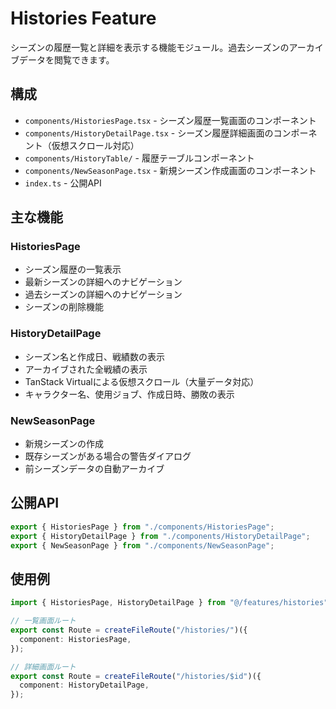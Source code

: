 # Histories Feature

シーズンの履歴一覧と詳細を表示する機能モジュール。過去シーズンのアーカイブデータを閲覧できます。

## 構成

- `components/HistoriesPage.tsx` - シーズン履歴一覧画面のコンポーネント
- `components/HistoryDetailPage.tsx` - シーズン履歴詳細画面のコンポーネント（仮想スクロール対応）
- `components/HistoryTable/` - 履歴テーブルコンポーネント
- `components/NewSeasonPage.tsx` - 新規シーズン作成画面のコンポーネント
- `index.ts` - 公開API

## 主な機能

### HistoriesPage

- シーズン履歴の一覧表示
- 最新シーズンの詳細へのナビゲーション
- 過去シーズンの詳細へのナビゲーション
- シーズンの削除機能

### HistoryDetailPage

- シーズン名と作成日、戦績数の表示
- アーカイブされた全戦績の表示
- TanStack Virtualによる仮想スクロール（大量データ対応）
- キャラクター名、使用ジョブ、作成日時、勝敗の表示

### NewSeasonPage

- 新規シーズンの作成
- 既存シーズンがある場合の警告ダイアログ
- 前シーズンデータの自動アーカイブ

## 公開API

```typescript
export { HistoriesPage } from "./components/HistoriesPage";
export { HistoryDetailPage } from "./components/HistoryDetailPage";
export { NewSeasonPage } from "./components/NewSeasonPage";
```

## 使用例

```typescript
import { HistoriesPage, HistoryDetailPage } from "@/features/histories";

// 一覧画面ルート
export const Route = createFileRoute("/histories/")({
  component: HistoriesPage,
});

// 詳細画面ルート
export const Route = createFileRoute("/histories/$id")({
  component: HistoryDetailPage,
});
```
